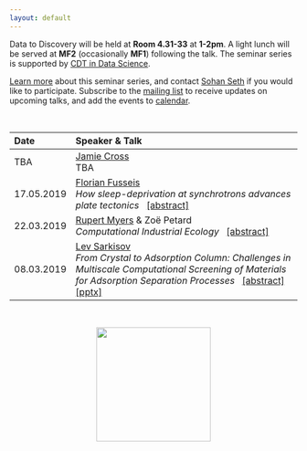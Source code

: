 ```yaml
---
layout: default
---
```


Data to Discovery will be held at **Room 4.31-33** at **1-2pm**. A light lunch will be served at **MF2** (occasionally **MF1**) following the talk. 
The seminar series is supported by [CDT in Data Science](http://datascience.inf.ed.ac.uk).
&nbsp;

[Learn more](./learn-more.html) about this seminar series, and
contact [Sohan Seth](http://homepages.inf.ed.ac.uk/sseth/) if you would like to participate.
Subscribe to the [mailing list](http://lists.inf.ed.ac.uk/mailman/listinfo/d2d-seminars) to receive updates on upcoming talks, and add the events to [calendar](./calendar.html). 

&nbsp;

| Date        | Speaker & Talk |
|:-------------|:----------------|
| TBA   | [Jamie Cross](https://www.ed.ac.uk/global-development/about/staff/jamie-cross) <br /> TBA|
| 17.05.2019   | [Florian Fusseis](https://www.ed.ac.uk/geosciences/people?indv=3446) <br /> _How sleep-deprivation at synchrotrons advances plate tectonics_ &nbsp; [[abstract]](./abstracts/170519.html)|
| 22.03.2019   | [Rupert Myers](https://www.eng.ed.ac.uk/about/people/dr-rupert-myers) & Zoë Petard  <br /> _Computational Industrial Ecology_ &nbsp; [[abstract]](./abstracts/220319.html)|
| 08.03.2019   | [Lev Sarkisov](https://www.eng.ed.ac.uk/about/people/prof-lev-sarkisov)  <br />  _From Crystal to Adsorption Column: Challenges in Multiscale Computational Screening of Materials for Adsorption Separation Processes_ &nbsp; [[abstract]](./abstracts/080319.html) &nbsp; [[pptx]]({{site:baseurl}}/presentations/Sarkisov_Informatics_2019.pptx)|

&nbsp;
<div style="text-align:center"><img width = "200" src ="{{site:baseurl}}/cdt.jpg" /></div>
